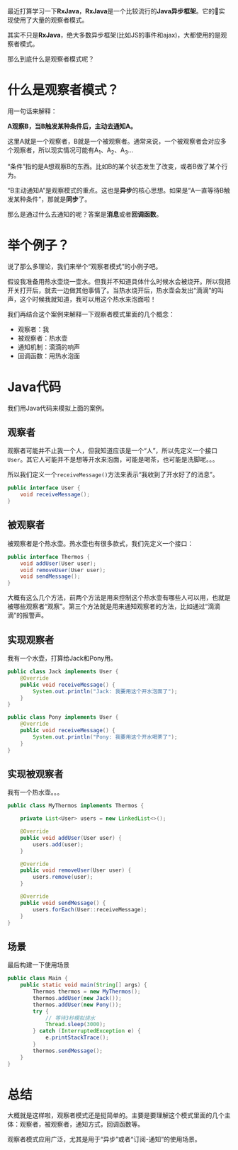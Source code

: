 最近打算学习一下**RxJava**，**RxJava**是一个比较流行的**Java异步框架**。它的实现使用了大量的观察者模式。

其实不只是**RxJava**，绝大多数异步框架(比如JS的事件和ajax)，大都使用的是观察者模式。

那么到底什么是观察者模式呢？

# 什么是观察者模式？
用一句话来解释：

**A观察B，当B触发某种条件后，主动去通知A。**

这里A就是一个观察者，B就是一个被观察者。通常来说，一个被观察者会对应多个观察者，所以现实情况可能有A<sub>1</sub>、A<sub>2</sub>、A<sub>3</sub>...

“条件”指的是A想观察B的东西。比如B的某个状态发生了改变，或者B做了某个行为。

“B主动通知A”是观察模式的重点。这也是**异步**的核心思想。如果是“A一直等待B触发某种条件”，那就是**同步**了。

那么是通过什么去通知的呢？答案是**消息**或者**回调函数**。

# 举个例子？
说了那么多理论，我们来举个“观察者模式”的小例子吧。

假设我准备用热水壶烧一壶水。但我并不知道具体什么时候水会被烧开。所以我把开关打开后，就去一边做其他事情了。当热水烧开后，热水壶会发出“滴滴”的叫声，这个时候我就知道，我可以用这个热水来泡面啦！

我们再结合这个案例来解释一下观察者模式里面的几个概念：
- 观察者：我
- 被观察者：热水壶
- 通知机制：滴滴的响声
- 回调函数：用热水泡面

# Java代码
我们用Java代码来模拟上面的案例。

## 观察者
观察者可能并不止我一个人，但我知道应该是一个“人”，所以先定义一个接口`User`。其它人可能并不是想等开水来泡面，可能是喝茶，也可能是洗脚呢。。。

所以我们定义一个`receiveMessage()`方法来表示“我收到了开水好了的消息”。
```java
public interface User {
    void receiveMessage();
}
```
## 被观察者
被观察者是个热水壶。热水壶也有很多款式，我们先定义一个接口：
```java
public interface Thermos {
    void addUser(User user);
    void removeUser(User user);
    void sendMessage();
}
```
大概有这么几个方法，前两个方法是用来控制这个热水壶有哪些人可以用，也就是被哪些观察者“观察”。第三个方法就是用来通知观察者的方法，比如通过“滴滴滴”的报警声。

## 实现观察者
我有一个水壶，打算给Jack和Pony用。
```java
public class Jack implements User {
    @Override
    public void receiveMessage() {
        System.out.println("Jack: 我要用这个开水泡面了");
    }
}

public class Pony implements User {
    @Override
    public void receiveMessage() {
        System.out.println("Pony: 我要用这个开水喝茶了");
    }
}
```

## 实现被观察者
我有一个热水壶。。。
```java
public class MyThermos implements Thermos {

    private List<User> users = new LinkedList<>();

    @Override
    public void addUser(User user) {
        users.add(user);
    }

    @Override
    public void removeUser(User user) {
        users.remove(user);
    }

    @Override
    public void sendMessage() {
        users.forEach(User::receiveMessage);
    }
}
```

## 场景
最后构建一下使用场景
```java
public class Main {
    public static void main(String[] args) {
        Thermos thermos = new MyThermos();
        thermos.addUser(new Jack());
        thermos.addUser(new Pony());
        try {
            // 等待3秒模拟烧水
            Thread.sleep(3000);
        } catch (InterruptedException e) {
            e.printStackTrace();
        }
        thermos.sendMessage();
    }
}
```

# 总结
大概就是这样啦，观察者模式还是挺简单的。主要是要理解这个模式里面的几个主体：观察者，被观察者，通知方式，回调函数等。

观察者模式应用广泛，尤其是用于“异步”或者“订阅-通知”的使用场景。